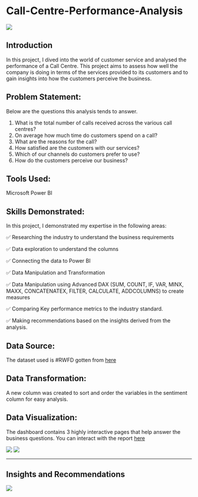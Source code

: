 # Call-Centre-Performance-Analysis
![](https://github.com/Ratafar22/Call-Centre-Performance-Analysis/blob/main/Call-Centre-Image.jpg)

## Introduction
In this project, I dived into the world of customer service and analysed the performance of a Call Centre. This project aims to assess how well the company is doing in terms of the services provided to its customers and to gain insights into how the customers perceive the business.

## Problem Statement:
Below are the questions this analysis tends to answer.
1.	What is the total number of calls received across the various call centres?
2.	On average how much time do customers spend on a call?
3.	What are the reasons for the call?
4.	How satisfied are the customers with our services?
5.	Which of our channels do customers prefer to use?
6.	How do the customers perceive our business?

## Tools Used:
Microsoft Power BI

## Skills Demonstrated:
In this project, I demonstrated my expertise in the following areas:

✅ Researching the industry to understand the business requirements

✅ Data exploration to understand the columns

✅ Connecting the data to Power BI

✅ Data Manipulation and Transformation

✅ Data Manipulation using Advanced DAX (SUM, COUNT, IF, VAR, MINX, MAXX, CONCATENATEX, FILTER, CALCULATE, ADDCOLUMNS) to create measures

✅ Comparing Key performance metrics to the industry standard.

✅ Making recommendations based on the insights derived from the analysis.

## Data Source:
The dataset used is #RWFD gotten from [here](https://data.world/markbradbourne/rwfd-real-world-fake-data/workspace/file?filename=Call+Center.csv)

## Data Transformation:
A new column was created to sort and order the variables in the sentiment column for easy analysis.

## Data Visualization:
The dashboard contains 3 highly interactive pages that help answer the business questions. You can interact with the report [here](https://t.co/NYfyn92Vc6)

![](https://github.com/Ratafar22/Call-Centre-Performance-Analysis/blob/main/Call%20Centre%20Dashboard_page-0001.jpg)
![](https://github.com/Ratafar22/Call-Centre-Performance-Analysis/blob/main/Call%20Centre%20Dashboard_page-0002.jpg)

---
## Insights and Recommendations

![](https://github.com/Ratafar22/Call-Centre-Performance-Analysis/blob/main/Call%20Centre%20Dashboard_page-0003.jpg)
